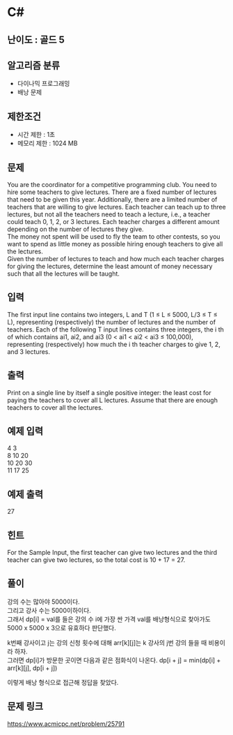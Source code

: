# C#

## 난이도 : 골드 5

## 알고리즘 분류
  - 다이나믹 프로그래밍
  - 배낭 문제

## 제한조건
  - 시간 제한 : 1초
  - 메모리 제한 : 1024 MB

## 문제
You are the coordinator for a competitive programming club. You need to hire some teachers to give lectures. There are a fixed number of lectures that need to be given this year. Additionally, there are a limited number of teachers that are willing to give lectures. Each teacher can teach up to three lectures, but not all the teachers need to teach a lecture, i.e., a teacher could teach 0, 1, 2, or 3 lectures. Each teacher charges a different amount depending on the number of lectures they give.<br/>
The money not spent will be used to fly the team to other contests, so you want to spend as little money as possible hiring enough teachers to give all the lectures.<br/>
Given the number of lectures to teach and how much each teacher charges for giving the lectures, determine the least amount of money necessary such that all the lectures will be taught.<br/>


## 입력
The first input line contains two integers, L and T (1 ≤ L ≤ 5000, L/3 ≤ T ≤ L), representing (respectively) the number of lectures and the number of teachers. Each of the following T input lines contains three integers, the i th of which contains ai1, ai2, and ai3 (0 < ai1 < ai2 < ai3 ≤ 100,000), representing (respectively) how much the i th teacher charges to give 1, 2, and 3 lectures.<br/>


## 출력
Print on a single line by itself a single positive integer: the least cost for paying the teachers to cover all L lectures. Assume that there are enough teachers to cover all the lectures.<br/>


## 예제 입력
4 3<br/>
8 10 20<br/>
10 20 30<br/>
11 17 25<br/>


## 예제 출력
27<br/>


## 힌트
For the Sample Input, the first teacher can give two lectures and the third teacher can give two lectures, so the total cost is 10 + 17 = 27.<br/>


## 풀이
강의 수는 많아야 5000이다.<br/>
그리고 강사 수는 5000이하이다.<br/>
그래서 dp[i] = val를 들은 강의 수 i에 가장 싼 가격 val를 배낭형식으로 찾아가도 5000 x 5000 x 3으로 유효하다 판단했다.<br/>


k번째 강사이고 j는 강의 신청 횟수에 대해 arr[k][j]는 k 강사의 j번 강의 들을 때 비용이라 하자.<br/>
그러면 dp[i]가 방문한 곳이면 다음과 같은 점화식이 나온다. dp[i + j] = min(dp[i] + arr[k][j], dp[i + j])<br/>


이렇게 배낭 형식으로 접근해 정답을 찾았다.<br/>


## 문제 링크
https://www.acmicpc.net/problem/25791